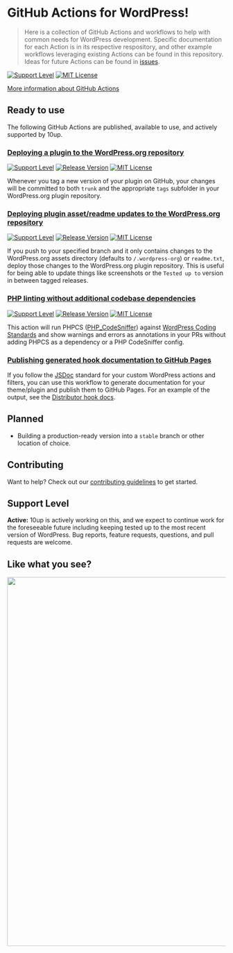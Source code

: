 # GitHub Actions for WordPress!

> Here is a collection of GitHub Actions and workflows to help with common needs for WordPress development. Specific documentation for each Action is in its respective respository, and other example workflows leveraging existing Actions can be found in this repository. Ideas for future Actions can be found in [issues](https://github.com/10up/actions-wordpress/issues).

[![Support Level](https://img.shields.io/badge/support-active-green.svg)](#support-level) [![MIT License](https://img.shields.io/github/license/10up/actions-wordpress.svg)](https://github.com/10up/actions-wordpress/blob/master/LICENSE)

[More information about GitHub Actions](https://github.com/features/actions/)

## Ready to use

The following GitHub Actions are published,  available to use, and actively supported by 10up.

### [Deploying a plugin to the WordPress.org repository](https://github.com/10up/action-wordpress-plugin-deploy)

[![Support Level](https://img.shields.io/badge/support-active-green.svg)](https://github.com/10up/action-wordpress-plugin-deploy/blob/develop/README.md#support-level) [![Release Version](https://img.shields.io/github/release/10up/action-wordpress-plugin-deploy.svg)](https://github.com/10up/action-wordpress-plugin-deploy/releases/latest) [![MIT License](https://img.shields.io/github/license/10up/action-wordpress-plugin-deploy.svg)](https://github.com/10up/action-wordpress-plugin-deploy/blob/develop/LICENSE)

Whenever you tag a new version of your plugin on GitHub, your changes will be committed to both `trunk` and the appropriate `tags` subfolder in your WordPress.org plugin repository.

### [Deploying plugin asset/readme updates to the WordPress.org repository](https://github.com/10up/action-wordpress-plugin-asset-update)

[![Support Level](https://img.shields.io/badge/support-active-green.svg)](https://github.com/10up/action-wordpress-plugin-asset-update/blob/develop/README.md#support-level) [![Release Version](https://img.shields.io/github/release/10up/action-wordpress-plugin-asset-update.svg)](https://github.com/10up/action-wordpress-plugin-asset-update/releases/latest) [![MIT License](https://img.shields.io/github/license/10up/action-wordpress-plugin-asset-update.svg)](https://github.com/10up/action-wordpress-plugin-asset-update/blob/develop/LICENSE)

If you push to your specified branch and it only contains changes to the WordPress.org assets directory (defaults to `/.wordpress-org`) or `readme.txt`, deploy those changes to the WordPress.org plugin repository. This is useful for being able to update things like screenshots or the `Tested up to` version in between tagged releases.

### [PHP linting without additional codebase dependencies](https://github.com/10up/wpcs-action)

[![Support Level](https://img.shields.io/badge/support-active-green.svg)](https://github.com/10up/wpcs-action/blob/develop/README.md#support-level) [![Release Version](https://img.shields.io/github/release/10up/wpcs-action.svg)](https://github.com/10up/wpcs-action/releases/latest) [![MIT License](https://img.shields.io/github/license/10up/wpcs-action.svg)](https://github.com/10up/wpcs-action/blob/develop/LICENSE)

This action will run PHPCS ([PHP_CodeSniffer](https://github.com/squizlabs/PHP_CodeSniffer)) against [WordPress Coding Standards](https://github.com/WordPress/WordPress-Coding-Standards) and show warnings and errors as annotations in your PRs without adding PHPCS as a dependency or a PHP CodeSniffer config.

### [Publishing generated hook documentation to GitHub Pages](hookdocs-workflow.md)

If you follow the [JSDoc](https://jsdoc.app/) standard for your custom WordPress actions and filters, you can use this workflow to generate documentation for your theme/plugin and publish them to GitHub Pages. For an example of the output, see the [Distributor hook docs](https://10up.github.io/distributor/).

## Planned

* Building a production-ready version into a `stable` branch or other location of choice.

## Contributing

Want to help? Check out our [contributing guidelines](CONTRIBUTING.md) to get started.

## Support Level

**Active:** 10up is actively working on this, and we expect to continue work for the foreseeable future including keeping tested up to the most recent version of WordPress.  Bug reports, feature requests, questions, and pull requests are welcome.

## Like what you see?

<p align="center">
<a href="http://10up.com/contact/"><img src="https://10up.com/uploads/2016/10/10up-Github-Banner.png" width="850"></a>
</p>
